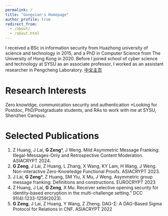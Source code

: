 ```yaml
---
permalink: /
title: "Gongxian's Homepage"
author_profile: true
redirect_from: 
  - /about/
  - /about.html
---
```


I received a BSc in information security from Huazhong university of science and technology in 2015, and a PhD in Computer Science from The University of Hong Kong in 2020. Before I joined school of cyber science and technology at SYSU as an associate professor, I worked as an assistant researcher in Pengcheng Laboratory. [中文主页](https://scst.sysu.edu.cn/members/members01/1418999.htm)

# Research Interests

Zero knowldge, communication security and authentication
*Looking for Postdoc, PhD/Postgraduate students, and RAs to work with me at SYSU, Shenzhen Campus.

# Selected Publications

1.	Z Huang, J Lai, __G Zeng__*, J Weng. Mild Asymmetric Message Franking: Illegal-Messages-Only and Retrospective Content Moderation. ASIACRYPT 2024.
2.	__G Zeng__, J Lai, Z Huang, L Zhang, X Wang, KY Lam, H Wang, J Weng. Non-interactive Zero-Knowledge Functional Proofs. ASIACRYPT 2023.
3.	J Lai, __G Zeng__*, Z Huang, SM Yiu, X Mu, J Weng. Asymmetric group message franking: Definitions and constructions. EUROCRYPT 2023
4.	Z Huang, J Lai, __G Zeng__, X Mu. Receiver selective opening security for identity-based encryption in the multi-challenge setting.” DCC 91(4):1233-1259(2023).
5.	__G Zeng__, J Lai, Z Huang, Y Wang, Z Zheng. DAG-Σ: A DAG-Based Sigma Protocol for Relations in CNF. ASIACRYPT 2022
